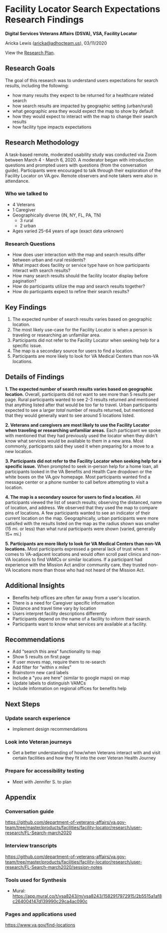 # Facility Locator Search Expectations Research Findings 
**Digital Services Veterans Affairs (DSVA), VSA, Facility Locator**<br>

Aricka Lewis (aricka@adhocteam.us), 03/11/2020

View the [Research Plan](https://github.com/department-of-veterans-affairs/va.gov-team/blob/master/products/facilities/facility-locator/research/user-research/FL-Search-march2020/research-plan.md).

## Research Goals 

The goal of this research was to understand users expectations for search results, including the following:

- how many results they expect to be returned for a healthcare related search
- how search results are impacted by geographic setting (urban/rural)
- what geographic area they would expect the map to show by default
- how they would expect to interact with the map to change their search results
- how facility type impacts expectations

## Research Methodology 

A task-based remote, moderated usability study was conducted via Zoom between March 4 - March 6, 2020. A moderator began with introduction questions and prompted users with questions (from the conversation guide). Participants were encouraged to talk through their exploration of the Facility Locator on VA.gov. Remote observers and note takers were also in attendance.

### Who we talked to

- 4 Veterans 
- 1 Caregiver
- Geographically diverse (IN, NY, FL, PA, TN)
  - 3 rural
  - 2 urban
- Ages varied 25-64 years of age (exact data unknown)

### Research Questions

- How does user interaction with the map and search results differ between urban and rural residents?
- What impact does facility or service type have on how participants interact with search results?
- How many search results should the facility locator display before pagination?
- How do participants utilize the map and search results together?
- How do particpants expect to refine their search results?

## Key Findings

1. The expected number of search results varies based on geographic location.
2. The most likely use-case for the Facility Locator is when a person is traveling or researching an unfamiliar area.
3. Participants did not refer to the Facility Locator when seeking help for a specific issue.
4. The map is a secondary source for users to find a location.
5. Participants are more likely to look for VA Medical Centers than non-VA locations.

## Details of Findings

**1. The expected number of search results varies based on geographic location.** Overall, participants did not want to see more than 5 results per page. Rural participants wanted to see 2-3 results returned and mentioned that anything listed after that would be too far to travel. Urban participants expected to see a larger _total_ number of results returned, but mentioned that they would generally want to see around 5 locations listed. 

**2. Veterans and caregivers are most likely to use the Facility Locator when traveling or researching unfamiliar areas.** Each participant we spoke with mentioned that they had previously used the locator when they didn't know what services would be available to them in a new area. Most commonly, participants said they used it when preparing for a move to a new location. 

**3. Participants did not refer to the Facility Locator when seeking help for a specific issue.** When prompted to seek in-person help for a home loan, all participants looked in the VA Benefits and Health Care dropdown or the white boxes on the VA.gov homepage. Most participants wanted find a message center or a phone number to call before attempting to visit a location.

**4. The map is a secondary source for users to find a location.** All participants viewed the list of search results; observing the distanced, name of location, and address. We observed that they used the map to compare pins of locations. A few participants wanted to see an indicator of their current location on the map. Geographically, urban participants were more satisifed with the results listed on the map as the radius shown was smaller (15 mi. or less) than what rural participants were shown (varied, generally 15+ mi.)

**5. Participants are more likely to look for VA Medical Centers than non-VA locations.** Most participants expressed a general lack of trust when it comes to VA-adjacent locations and would often scroll past clinics and non-VA locations to find VAMCs or similar locations. If a participant had experience with the Mission Act and/or community care, they trusted non-VA locations more than those who had not heard of the Mission Act.


## Additional Insights

- Benefits help offices are often far away from a user's location.
- There is a need for Caregiver specific information
- Distance and travel time vary by location
- Users interpret facility descriptions differently
- Participants depend on the name of a facility to inform their search.
- Participants want to know what services are available at a facility.

## Recommendations
- Add “search this area” functionality to map
- Show 5 results on first page
- If user moves map, require them to re-search
- Add filter for “within x miles”
- Brainstorm new card labels
- Include a "you are here" (similar to google maps) on map
- Update labels to distinguish VAMCs
- Include information on regional offices for benefits help

## Next Steps

### Update search experience
- Implement design recommendations 

### Look into Veteran journeys
- Get a better understanding of how/when Veterans interact with and visit certain facilities and how they fit into the over Veteran Health Journey

### Prepare for accessibility testing
- Meet with Jennifer S. to plan 

## Appendix
### Conversation guide
https://github.com/department-of-veterans-affairs/va.gov-team/tree/master/products/facilities/facility-locator/research/user-research/FL-Search-march2020

### Interview transcripts
https://github.com/department-of-veterans-affairs/va.gov-team/tree/master/products/facilities/facility-locator/research/user-research/FL-Search-march2020/session-notes

### Tools used for Synthesis
- Mural: https://app.mural.co/t/vsa8243/m/vsa8243/1582917972915/2b5515a1af8c264004147d139990c29ca4ac090c

### Pages and applications used
https://www.va.gov/find-locations
